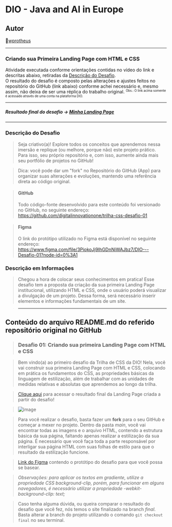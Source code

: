 # DIO - Java and AI in Europe

## Autor
🔸[wprotheus](https://github.com/wprotheus)

---

### Criando sua Primeira Landing Page com HTML e CSS

Atividade executada conforme orientações contidas no vídeo do link e descritas abaixo, retiradas da [Descrição do Desafio](https://web.dio.me/lab/desafio-primeiros-passos-com-css/learning/401c88c4-c068-481c-99f0-7f0565542e90).  
O resultado do desafio é composto pelas alterações e ajustes feitos no repositório do GitHub (link abaixo) conforme achei necessário e, mesmo assim, não deixa de ser uma réplica do trabalho original.
<small><sup>Obs.: O link acima somente é acessado através de uma conta na plataforma DIO.</sup></small>

---
##### ***Resultado final do desafio -> [Minha Landing Page](https://wprotheus.github.io/Desafio-landing-page/)***
---

### Descrição do Desafio  
> Seja criativo(a)! Explore todos os conceitos que aprendemos nessa imersão e replique (ou melhore, porque não) este projeto prático. Para isso, seu próprio repositório e, com isso, aumente ainda mais seu portfólio de projetos no GitHub!
 
> Dica: você pode dar um "fork" no Repositório do GitHub (App) para organizar suas alterações e evoluções, mantendo uma referência direta ao código original.
 
> #### GitHub
> Todo código-fonte desenvolvido para este conteúdo foi versionado no GitHub, no seguinte endereço:
> https://github.com/digitalinnovationone/trilha-css-desafio-01
 
> #### Figma
> O link do protótipo utilizado no Figma está disponível no seguinte endereço:
> https://www.figma.com/file/3PiokoJj9IhGDnNiWAJbz7/DIO---Desafio-01?node-id=0%3A1

### Descrição em Informações

> Chegou a hora de colocar seus conhecimentos em pratica! Esse desafio tem a proposta da criação da sua primeira Landing Page institucional, utilizando HTML e CSS, onde o usuário poderá visualizar a divulgação de um projeto. Dessa forma, será necessário inserir elementos e informações fundamentais de um site.

>---

## Conteúdo do arquivo README.md do referido repositório original no GitHub

> ### Desafio 01: Criando sua primeira Landing Page com HTML e CSS

> Bem vindo(a) ao primeiro desafio da Trilha de CSS da DIO! Nela, você vai construir sua primeira Landing Page com HTML e CSS, colocando em prática os fundamentos do CSS,
> as propriedades básicas da linguagem de estilização, além de trabalhar com as unidades de medidas relativas e absolutas que aprendemos ao longo da trilha.

> [Clique aqui](https://micheleambrosio.github.io/dio-trilha-css-desafio-01/) para acessar o resultado final da Landing Page criada a partir do desafio!

> ![image](https://user-images.githubusercontent.com/55519539/183538055-6cce606c-7d1d-4d15-a4be-ffeb5b37c956.png)

> Para você realizar o desafio, basta fazer um **fork** para o seu GitHub e começar a mexer no projeto.
> Dentro da pasta *main*, você vai encontrar todas as imagens e o arquivo HTML, contendo a estrutura básica da sua página, faltando apenas
> realizar a estilização da sua página. É necessário que você faça toda a parte responsável por interligar sua página HTML com suas folhas
> de estilo para que o resultado da estilização funcione.

> [Link do Figma](https://www.figma.com/file/3PiokoJj9IhGDnNiWAJbz7/DIO---Desafio-01?node-id=2%3A6) contendo o protótipo do desafio para
> que você possa se basear.

> *Observações: para aplicar os textos em gradiente, utilize a propriedade CSS background-clip, porém, para funcionar em alguns navegadores,
> é necessário utilizar a propriedade -webkit-background-clip: text;*

> Caso tenha alguma dúvida, ou queira comparar o resultado do desafio que você fez, nós temos o site finalizado na branch *final*. Basta alterar a branch do projeto
> utilizando o comando `git checkout final` no seu terminal.
